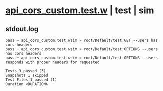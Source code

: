 # [api_cors_custom.test.w](../../../../../examples/tests/valid/api_cors_custom.test.w) | test | sim

## stdout.log
```log
pass ─ api_cors_custom.test.wsim » root/Default/test:GET --users has cors headers                              
pass ─ api_cors_custom.test.wsim » root/Default/test:OPTIONS --users has cors headers                          
pass ─ api_cors_custom.test.wsim » root/Default/test:OPTIONS --users responds with proper headers for requested

Tests 3 passed (3)
Snapshots 1 skipped
Test Files 1 passed (1)
Duration <DURATION>
```

